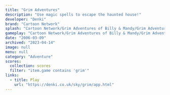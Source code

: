 ```yaml
---
title: "Grim Adventures"
description: "Use magic spells to escape the haunted house!"
developer: "Denki"
brand: "Cartoon Network"
splash: "Cartoon Network/Grim Adventures of Billy & Mandy/Grim Adventures of Billy & Mandy/Splash.jpg"
gameplay: "Cartoon Network/Grim Adventures of Billy & Mandy/Grim Adventures of Billy & Mandy/FirstFloor.jpg"
date: "2006-03-09"
archived: "2023-04-14"
image: null
menu: null
category: "Adventure"
scores:
  collection: scores
  filter: "item.game contains 'grim'"
links:
  - title: Play
    url: "https://denki.co.uk/sky/grim/app.html"
---
```

